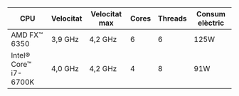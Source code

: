 | CPU                   | Velocitat | Velocitat max |Cores    | Threads    | Consum elèctric |
| --------------------- | --------- | ------------- | ------- | ---------- | --------------- |
| AMD FX™ 6350          | 3,9 GHz   | 4,2 GHz       | 6       | 6          | 125W            |
| Intel® Core™ i7-6700K | 4,0 GHz   | 4,2 GHz       | 4       | 8          | 91W             |
